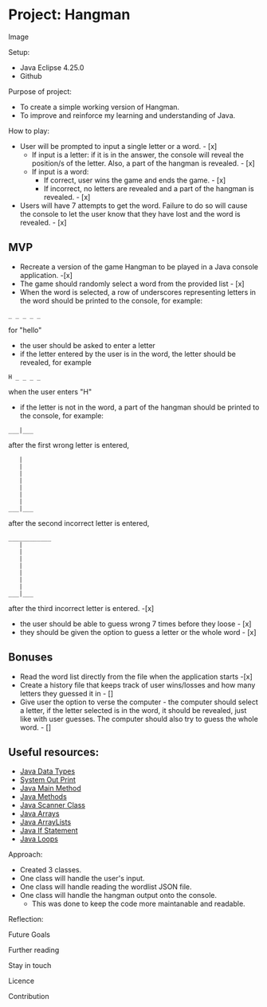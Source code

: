 # Project: Hangman

Image

Setup:

- Java Eclipse 4.25.0
- Github

Purpose of project:

- To create a simple working version of Hangman.
- To improve and reinforce my learning and understanding of Java.

How to play:

- User will be prompted to input a single letter or a word. - [x]
  - If input is a letter: if it is in the answer, the console will reveal the position/s of the letter. Also, a part of the hangman is revealed. - [x]
  - If input is a word:
    - If correct, user wins the game and ends the game. - [x]
    - If incorrect, no letters are revealed and a part of the hangman is revealed. - [x]
- Users will have 7 attempts to get the word. Failure to do so will cause the console to let the user know that they have lost and the word is revealed. - [x]

## MVP

- Recreate a version of the game Hangman to be played in a Java console application. -[x]
- The game should randomly select a word from the provided list - [x]
- When the word is selected, a row of underscores representing letters in the word should be printed to the console, for example:

```
_ _ _ _ _
```

for "hello"

- the user should be asked to enter a letter
- if the letter entered by the user is in the word, the letter should be revealed, for example

```
H _ _ _ _
```

when the user enters "H"

- if the letter is not in the word, a part of the hangman should be printed to the console, for example:

```
___|___
```

after the first wrong letter is entered,

```
   |
   |
   |
   |
   |
   |
   |
___|___
```

after the second incorrect letter is entered,

```
____________
   |
   |
   |
   |
   |
   |
   |
___|___
```

after the third incorrect letter is entered. -[x]

- the user should be able to guess wrong 7 times before they loose - [x]
- they should be given the option to guess a letter or the whole word - [x]

## Bonuses

- Read the word list directly from the file when the application starts -[x]
- Create a history file that keeps track of user wins/losses and how many letters they guessed it in - []
- Give user the option to verse the computer - the computer should select a letter, if the letter selected is in the word, it should be revealed, just like with user guesses. The computer should also try to guess the whole word. - []

## Useful resources:

- [Java Data Types](https://www.w3schools.com/java/java_data_types.asp)
- [System Out Print](https://www.javatpoint.com/system-out-println-in-java)
- [Java Main Method](https://www.javatpoint.com/java-main-method)
- [Java Methods](https://www.w3schools.com/java/java_methods.asp)
- [Java Scanner Class](https://www.w3schools.com/java/java_user_input.asp)
- [Java Arrays](https://www.javatpoint.com/array-in-java)
- [Java ArrayLists](https://www.javatpoint.com/java-arraylist)
- [Java If Statement](https://www.javatpoint.com/java-if-else)
- [Java Loops](https://www.javatpoint.com/java-for-loop)

Approach:

- Created 3 classes.
- One class will handle the user's input.
- One class will handle reading the wordlist JSON file.
- One class will handle the hangman output onto the console.
  - This was done to keep the code more maintanable and readable.

Reflection:

Future Goals

Further reading

Stay in touch

Licence

Contribution

